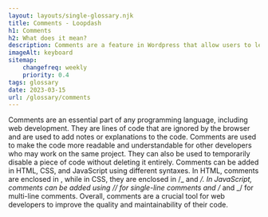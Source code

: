 ```yaml
--- 
layout: layouts/single-glossary.njk
title: Comments - Loopdash
h1: Comments
h2: What does it mean?
description: Comments are a feature in Wordpress that allow users to leave feedback or engage in discussions on posts or pages.
imageAlt: keyboard
sitemap:
	changefreq: weekly
	priority: 0.4
tags: glossary
date: 2023-03-15
url: /glossary/comments
---
```


Comments are an essential part of any programming language, including web development. They are lines of code that are ignored by the browser and are used to add notes or explanations to the code. Comments are used to make the code more readable and understandable for other developers who may work on the same project. They can also be used to temporarily disable a piece of code without deleting it entirely. Comments can be added in HTML, CSS, and JavaScript using different syntaxes. In HTML, comments are enclosed in <!-- and -->, while in CSS, they are enclosed in /_ and _/. In JavaScript, comments can be added using // for single-line comments and /_ and _/ for multi-line comments. Overall, comments are a crucial tool for web developers to improve the quality and maintainability of their code.
